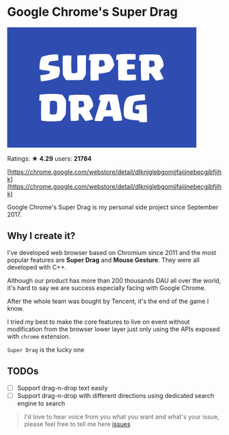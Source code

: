 # Google Chrome's Super Drag

<img src="./440x280.png" alt="super drag banner" />

Ratings: **★ 4.29** users: **21784**

[https://chrome.google.com/webstore/detail/dlknjglebgomjjfaijjnebecgjbfjihk](https://chrome.google.com/webstore/detail/dlknjglebgomjjfaijjnebecgjbfjihk)

Google Chrome's Super Drag is my personal side project since September 2017.

## Why I create it?

I've developed web browser based on Chromium since 2011 and the most popular features are **Super Drag** and **Mouse Gesture**. They were all developed with C++.

Although our product has more than 200 thousands DAU all over the world, it's hard to say we are success especially facing with Google Chrome.

After the whole team was bought by Tencent, it's the end of the game I know.

I tried my best to make the core features to live on event without modification from the browser lower layer just only using the APIs exposed with `chrome` extension.

`Super Drag` is the lucky one

## TODOs

- [ ] Support drag-n-drop text easily
- [ ] Support drag-n-drop with different directions using dedicated search engine to search

> I'd love to hear voice from you what you want and what's your issue, please feel free to tell me here
> [issues](https://github.com/universeroc/super-drag/issues)
